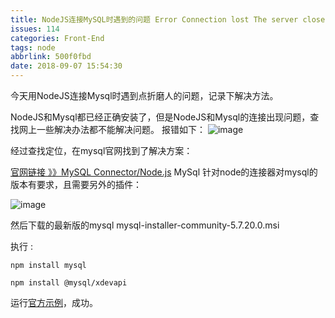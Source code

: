 ```yaml
---
title: NodeJS连接MySQL时遇到的问题 Error Connection lost The server closed the connection.
issues: 114
categories: Front-End
tags: node
abbrlink: 500f0fbd
date: 2018-09-07 15:54:30
---
```


今天用NodeJS连接Mysql时遇到点折磨人的问题，记录下解决方法。

NodeJS和Mysql都已经正确安装了，但是NodeJS和Mysql的连接出现问题，查找网上一些解决办法都不能解决问题。
报错如下：
![image](https://user-images.githubusercontent.com/22697565/45206239-1cfe7e80-b2b7-11e8-96d3-c104fa5c7b14.png)

经过查找定位，在mysql官网找到了解决方案：

[官网链接 》》MySQL Connector/Node.js](https://dev.mysql.com/doc/dev/connector-nodejs/8.0/)
MySql 针对node的连接器对mysql的版本有要求，且需要另外的插件：

![image](https://user-images.githubusercontent.com/22697565/45206324-520ad100-b2b7-11e8-8814-8d6d5b2fb7ae.png)

然后下载的最新版的mysql mysql-installer-community-5.7.20.0.msi
 
执行 :
```
npm install mysql

npm install @mysql/xdevapi
```

运行[官方示例](https://github.com/mysqljs/mysql#introduction)，成功。

